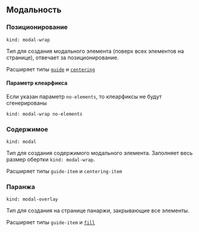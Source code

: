 ---
---

## Модальность

### Позиционирование

    kind: modal-wrap

Тип для создания модального элемента (поверх всех элементов на странице), отвечает за позиционирование.

Расширяет типы [`guide`](../guide/kind-guide.ru.md) и [`centering`](../guide/kind-centering.ru.md)

#### Параметр клеарфикса

Если указан параметр `no-elements`, то клеарфиксы не будут сгенерированы

    kind: modal-wrap no-elements


### Содержимое

    kind: modal

Тип для создания содержимого модального элемента. Заполняет весь размер обертки `kind: modal-wrap`.

Расширяет типы `guide-item` и `centering-item`

### Паранжа

    kind: modal-overlay

Тип для создания на странице панаржи, закрывающие все элементы.

Расширяет типы `guide-item` и [`fill`](../guide/kind-fill.ru.md)
